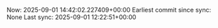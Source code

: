 Now: 2025-09-01 14:42:02.227409+00:00 Earliest commit since sync: None Last sync: 2025-09-01 12:22:51+00:00

